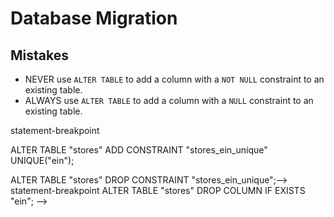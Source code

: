 # Database Migration

## Mistakes

- NEVER use `ALTER TABLE` to add a column with a `NOT NULL` constraint to an existing table.
- ALWAYS use `ALTER TABLE` to add a column with a `NULL` constraint to an existing table.

<!--
ALTER TABLE "stores" ADD COLUMN "ein" varchar NOT NULL;--> statement-breakpoint

ALTER TABLE "stores" ADD CONSTRAINT "stores_ein_unique" UNIQUE("ein");

ALTER TABLE "stores" DROP CONSTRAINT "stores_ein_unique";--> statement-breakpoint
ALTER TABLE "stores" DROP COLUMN IF EXISTS "ein";
-->
